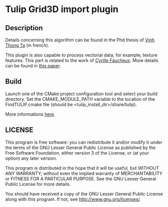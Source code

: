 # Tulip Grid3D import plugin

## Description

Details concerning this algorithm can be found in the Phd thesis of [Vinh Thong Ta](http://tel.archives-ouvertes.fr/tel-00472041/) (in french).

This plugin is also capable to process vectorial data, for example, texture features. This part is related to the work of [Cyrille Faucheux](http://about.me/cyrille.faucheux). More details can be found in [this paper](http://dx.doi.org/10.1109/ICIP.2012.6467364).

## Build

Launch one of the CMake project configuration tool and select your build directory. Set the CMAKE_MODULE_PATH variable to the location of the FindTULIP.cmake file (should be &lt;tulip_install_dir&gt;/share/tulip).

More informations [here](http://tulip.labri.fr/TulipDrupal/?q=node/1481).

## LICENSE

This program is free software: you can redistribute it and/or modify it under the terms of the GNU Lesser General Public License as published by the Free Software Foundation, either version 3 of the License, or (at your option) any later version.

This program is distributed in the hope that it will be useful, but WITHOUT ANY WARRANTY; without even the implied warranty of MERCHANTABILITY or FITNESS FOR A PARTICULAR PURPOSE. See the GNU Lesser General Public License for more details.

You should have received a copy of the GNU Lesser General Public License along with this program. If not, see <http://www.gnu.org/licenses/>.

